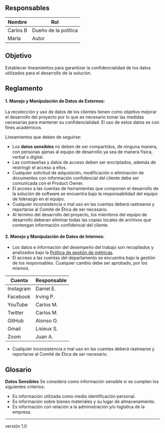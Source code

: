 ## Responsables
| Nombre    | Rol               | 
| --------- | ----------------- | 
| Carlos B  | Dueño de la política            | 
| Marla     | Autor       |

## Objetivo
Establecer lineamientos para garantizar la confidencialidad de los datos utilizados para el desarrollo de la solución.

## Reglamento

#### 1. Manejo y Manipulación de Datos de Externos:
La recolección y uso de datos de los clientes tienen como objetivo mejorar el desarrollo del proyecto por lo que es necesario tomar las medidas necesarias para mantener su confidencialidad. El uso de estos datos es con fines académicos.

Lineamientos que deben de seguirse:
- Los <b href="#glosario1">datos sensibles</b> no deben de ser compartidos, de ninguna manera, con personas ajenas al equipo de desarrollo ya sea de manera física, verbal o digital.
- Las contraseñas y datos de acceso deben ser encriptados, además de restringir el acceso a ellos.
- Cualquier solicitud de adquisición, modificación o eliminación de documentos con información confidencial del cliente debe ser comunicada con el Product Owner.
- El acceso a las cuentas de herramientas que componen el desarrollo de la solución de software se encuentra bajo la responsabilidad del equipo de liderazgo en el equipo.
- Cualquier inconsistencia o mal uso en las cuentas deberá rastrearse y reportarse al Comité de Ética de ser necesario.
- Al termino del desarrollo del proyecto, los miembros del equipo de desarrollo deberan eliminar todas las copias locales de archivos que contengan información confidencial del cliente.



#### 2. Manejo y Manipulación de Datos de Internos:
- Los datos e información del desempeño del trabajo son recopilados y analizados bajo la <a href="https://github.com/novaDepto/Nova/wiki/Pol%C3%ADtica-de-gestión-de-métricas">Política de gestión de métricas</a>.
- El acceso a las cuentas del departamento se encuentra bajo la gestión de los responsables. Cualquier cambio debe ser aprobado, por los mismos.

| Cuenta         |  Responsable |
| --------       | ------------ | 
| Instagram      | Daniel E.    | 
| Facebook       | Irving P.    | 
| YouTube        | Carlos M.    | 
| Twitter        | Carlos M.    | 
| GitHub         | Alonso O.    |
| Gmail          | Lisieux S.   |
| Zoom           | Juan A.      |

- Cualquier inconsistencia o mal uso en las cuentas deberá rastrearse y reportarse al Comité de Ética de ser necesario.


## Glosario
<b id="#glosario1">Datos Sensibles</b>
Se considera como información sensible si se cumplen los siguientes criterios:

- Es información utilizada como medio identificación personal.
- Es información sobre bienes materiales y su lugar de almacenamiento.
- Es información con relación a la administración y/o logística de la empresa.

***
versión 1.0